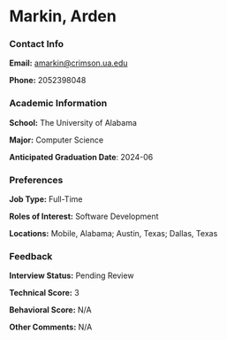 # Markin, Arden

### Contact Info
**Email:** amarkin@crimson.ua.edu

**Phone:** 2052398048



### Academic Information
**School:** The University of Alabama

**Major:** Computer Science

**Anticipated Graduation Date**: 2024-06

### Preferences
**Job Type:** Full-Time

**Roles of Interest:** Software Development

**Locations:** Mobile, Alabama; Austin, Texas; Dallas, Texas

### Feedback
**Interview Status:** Pending Review

**Technical Score:** 3

**Behavioral Score:** N/A

**Other Comments:** N/A

